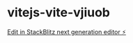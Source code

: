 # vitejs-vite-vjiuob

[Edit in StackBlitz next generation editor ⚡️](https://stackblitz.com/~/github.com/ormwish/vitejs-vite-vjiuob)